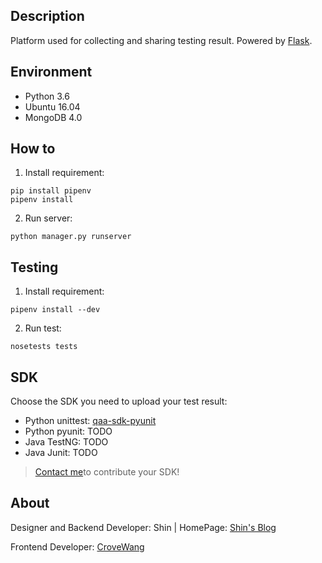 ## Description

Platform used for collecting and sharing testing result. Powered by [Flask](https://github.com/pallets/flask).

## Environment

- Python 3.6
- Ubuntu 16.04
- MongoDB 4.0

## How to

1. Install requirement:
```
pip install pipenv
pipenv install
```

2. Run server:
```
python manager.py runserver
```

## Testing

1. Install requirement:
```
pipenv install --dev
```

2. Run test:
```
nosetests tests
```

## SDK

Choose the SDK you need to upload your test result:

- Python unittest: [qaa-sdk-pyunit](https://github.com/intest-tech/qaa-sdk-pyunit)
- Python pyunit: TODO
- Java TestNG: TODO
- Java Junit: TODO

> [Contact me](mailto:ityoung@foxmail.com)to contribute your SDK!

## About

Designer and Backend Developer: Shin | HomePage: [Shin's Blog](https://intest.tech)

Frontend Developer: [CroveWang](https://github.com/orgs/intest-tech/people/MinistryWJW)
